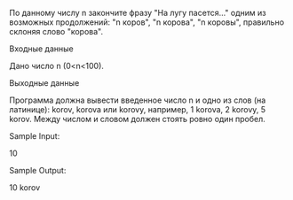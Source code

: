 По данному числу n закончите фразу "На лугу пасется..." одним из возможных продолжений: "n коров", "n корова", "n коровы", правильно склоняя слово "корова".

Входные данные

Дано число n (0<n<100).

Выходные данные

Программа должна вывести введенное число n и одно из слов (на латинице): korov, korova или korovy, например, 1 korova, 2 korovy, 5 korov. Между числом и словом должен стоять ровно один пробел.

Sample Input:

10

Sample Output:

10 korov
